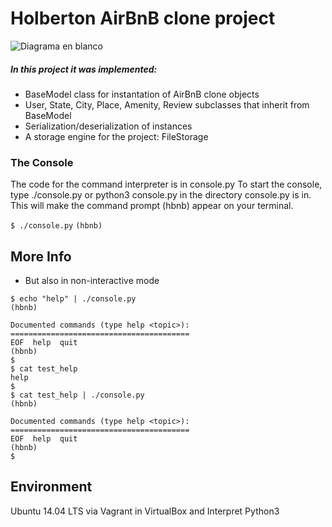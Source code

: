 # Holberton AirBnB clone project #

![Diagrama en blanco](https://user-images.githubusercontent.com/60363879/108719035-1434ae00-74ed-11eb-8240-e76ac30caf0f.png)

##### In this project it was implemented: #####

- BaseModel class for instantation of AirBnB clone objects
- User, State, City, Place, Amenity, Review subclasses that inherit from BaseModel
- Serialization/deserialization of instances
- A storage engine for the project: FileStorage

### The Console ###
The code for the command interpreter is in console.py
To start the console, type ./console.py or python3 console.py in the directory console.py is in. This will make the command prompt (hbnb) appear on your terminal.

`
$ ./console.py
`
`
(hbnb)
`
## More Info

-   But also in non-interactive mode

```
$ echo "help" | ./console.py
(hbnb)

Documented commands (type help <topic>):
========================================
EOF  help  quit
(hbnb)
$
$ cat test_help
help
$
$ cat test_help | ./console.py
(hbnb)

Documented commands (type help <topic>):
========================================
EOF  help  quit
(hbnb)
$
```

## Environment

Ubuntu 14.04 LTS via Vagrant in VirtualBox and Interpret Python3

